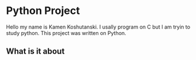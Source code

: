 # Python Project
Hello my name is Kamen Koshutanski. I usally program on C but I am tryin to study python. This project was written on Python.
## What is it about
